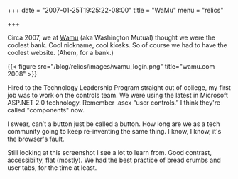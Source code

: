 +++
date = "2007-01-25T19:25:22-08:00"
title = "WaMu"
menu = "relics"

+++

Circa 2007, we at [Wamu](https://en.wikipedia.org/wiki/Washington_Mutual) (aka Washington Mutual) thought we were the coolest bank.  Cool nickname, cool kiosks.  So of course we had to have the coolest website. (Ahem, for a bank.)

{{< figure src="/blog/relics/images/wamu_login.png" title="wamu.com 2008" >}}

Hired to the Technology Leadership Program straight out of college, my first job was to work on the controls team.  We were using the latest in Microsoft ASP.NET 2.0 technology.  Remember .ascx “user controls.”  I think they're called "components" now.

I swear, can’t a button just be called a button.  How long are we as a tech community going to keep re-inventing the same thing.  I know, I know, it's the browser's fault.

Still looking at this screenshot I see a lot to learn from.  Good contrast, accessibilty, flat (mostly).  We had the best practice of bread crumbs and user tabs, for the time at least.

